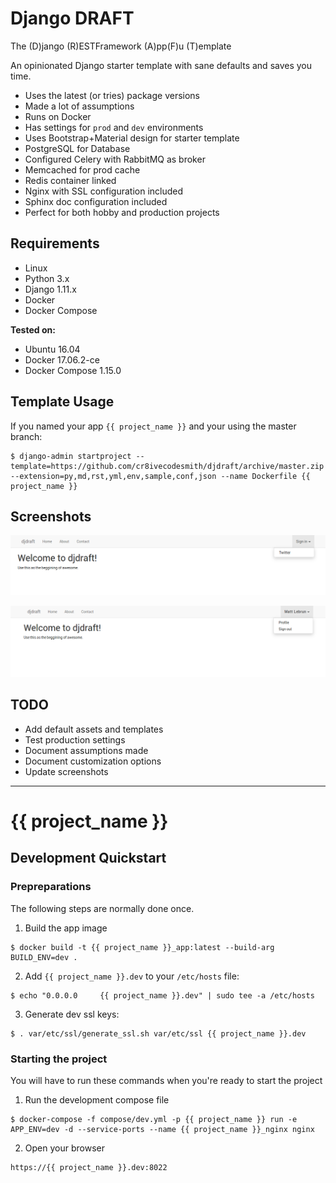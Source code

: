 Django DRAFT
===============================================================================

The (D)jango (R)ESTFramework (A)pp(F)u (T)emplate

An opinionated Django starter template with sane defaults and saves you time.

- Uses the latest (or tries) package versions
- Made a lot of assumptions
- Runs on Docker
- Has settings for `prod` and `dev` environments
- Uses Bootstrap+Material design for starter template
- PostgreSQL for Database
- Configured Celery with RabbitMQ as broker
- Memcached for prod cache
- Redis container linked
- Nginx with SSL configuration included
- Sphinx doc configuration included
- Perfect for both hobby and production projects


## Requirements

- Linux
- Python 3.x
- Django 1.11.x
- Docker
- Docker Compose


**Tested on:**

- Ubuntu 16.04
- Docker 17.06.2-ce
- Docker Compose 1.15.0


## Template Usage

If you named your app `{{ project_name }}` and your using the master branch:

```
$ django-admin startproject --template=https://github.com/cr8ivecodesmith/djdraft/archive/master.zip --extension=py,md,rst,yml,env,sample,conf,json --name Dockerfile {{ project_name }}
```

## Screenshots

![alt text](var/share/screenshots/scr1.png "Screenshot 1")

![alt text](var/share/screenshots/scr2.png "Screenshot 2")


## TODO

- Add default assets and templates
- Test production settings
- Document assumptions made
- Document customization options
- Update screenshots

---

{{ project_name }}
===============================================================================

## Development Quickstart

### Prepreparations

The following steps are normally done once.

1) Build the app image

```
$ docker build -t {{ project_name }}_app:latest --build-arg BUILD_ENV=dev .
```

2) Add `{{ project_name }}.dev` to your `/etc/hosts` file:

```
$ echo "0.0.0.0		{{ project_name }}.dev" | sudo tee -a /etc/hosts
```

3) Generate dev ssl keys:

```
$ . var/etc/ssl/generate_ssl.sh var/etc/ssl {{ project_name }}.dev
```

### Starting the project

You will have to run these commands when you're ready to start the project

1) Run the development compose file

```
$ docker-compose -f compose/dev.yml -p {{ project_name }} run -e APP_ENV=dev -d --service-ports --name {{ project_name }}_nginx nginx
```

2) Open your browser

```
https://{{ project_name }}.dev:8022
```
